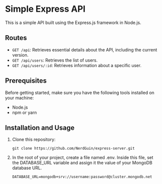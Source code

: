 # Simple Express API

This is a simple API built using the Express.js framework in Node.js.

## Routes

- `GET /api`: Retrieves essential details about the API, including the current version.
- `GET /api/users`: Retrieves the list of users.
- `GET /api/users/:id`: Retrieves information about a specific user.

## Prerequisites

Before getting started, make sure you have the following tools installed on your machine:

- Node.js
- npm or yarn

## Installation and Usage

1. Clone this repository:

   ```shell
   git clone https://github.com/NerdGuin/express-server.git

2. In the root of your project, create a file named .env. Inside this file, set the DATABASE_URL variable and assign it the value of your MongoDB database URL.

   ```shell
   DATABASE_URL=mongodb+srv://username:password@cluster.mongodb.net
